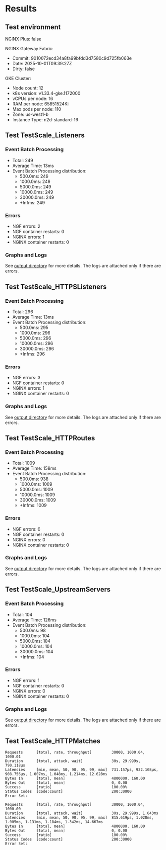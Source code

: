# Results

## Test environment

NGINX Plus: false

NGINX Gateway Fabric:

- Commit: 9010072ecd34a8fa99bfdd3d7580c9d725fb063e
- Date: 2025-10-01T09:39:27Z
- Dirty: false

GKE Cluster:

- Node count: 12
- k8s version: v1.33.4-gke.1172000
- vCPUs per node: 16
- RAM per node: 65851524Ki
- Max pods per node: 110
- Zone: us-west1-b
- Instance Type: n2d-standard-16

## Test TestScale_Listeners

### Event Batch Processing

- Total: 249
- Average Time: 13ms
- Event Batch Processing distribution:
	- 500.0ms: 249
	- 1000.0ms: 249
	- 5000.0ms: 249
	- 10000.0ms: 249
	- 30000.0ms: 249
	- +Infms: 249

### Errors

- NGF errors: 2
- NGF container restarts: 0
- NGINX errors: 1
- NGINX container restarts: 0

### Graphs and Logs

See [output directory](./TestScale_Listeners) for more details.
The logs are attached only if there are errors.

## Test TestScale_HTTPSListeners

### Event Batch Processing

- Total: 296
- Average Time: 13ms
- Event Batch Processing distribution:
	- 500.0ms: 295
	- 1000.0ms: 296
	- 5000.0ms: 296
	- 10000.0ms: 296
	- 30000.0ms: 296
	- +Infms: 296

### Errors

- NGF errors: 3
- NGF container restarts: 0
- NGINX errors: 1
- NGINX container restarts: 0

### Graphs and Logs

See [output directory](./TestScale_HTTPSListeners) for more details.
The logs are attached only if there are errors.

## Test TestScale_HTTPRoutes

### Event Batch Processing

- Total: 1009
- Average Time: 158ms
- Event Batch Processing distribution:
	- 500.0ms: 938
	- 1000.0ms: 1009
	- 5000.0ms: 1009
	- 10000.0ms: 1009
	- 30000.0ms: 1009
	- +Infms: 1009

### Errors

- NGF errors: 0
- NGF container restarts: 0
- NGINX errors: 0
- NGINX container restarts: 0

### Graphs and Logs

See [output directory](./TestScale_HTTPRoutes) for more details.
The logs are attached only if there are errors.

## Test TestScale_UpstreamServers

### Event Batch Processing

- Total: 104
- Average Time: 126ms
- Event Batch Processing distribution:
	- 500.0ms: 98
	- 1000.0ms: 104
	- 5000.0ms: 104
	- 10000.0ms: 104
	- 30000.0ms: 104
	- +Infms: 104

### Errors

- NGF errors: 1
- NGF container restarts: 0
- NGINX errors: 0
- NGINX container restarts: 0

### Graphs and Logs

See [output directory](./TestScale_UpstreamServers) for more details.
The logs are attached only if there are errors.

## Test TestScale_HTTPMatches

```text
Requests      [total, rate, throughput]         30000, 1000.04, 1000.01
Duration      [total, attack, wait]             30s, 29.999s, 790.118µs
Latencies     [min, mean, 50, 90, 95, 99, max]  731.157µs, 932.108µs, 908.756µs, 1.007ms, 1.048ms, 1.214ms, 12.628ms
Bytes In      [total, mean]                     4800000, 160.00
Bytes Out     [total, mean]                     0, 0.00
Success       [ratio]                           100.00%
Status Codes  [code:count]                      200:30000  
Error Set:
```
```text
Requests      [total, rate, throughput]         30000, 1000.04, 1000.00
Duration      [total, attack, wait]             30s, 29.999s, 1.043ms
Latencies     [min, mean, 50, 90, 95, 99, max]  815.619µs, 1.028ms, 1.005ms, 1.131ms, 1.184ms, 1.342ms, 14.667ms
Bytes In      [total, mean]                     4800000, 160.00
Bytes Out     [total, mean]                     0, 0.00
Success       [ratio]                           100.00%
Status Codes  [code:count]                      200:30000  
Error Set:
```
